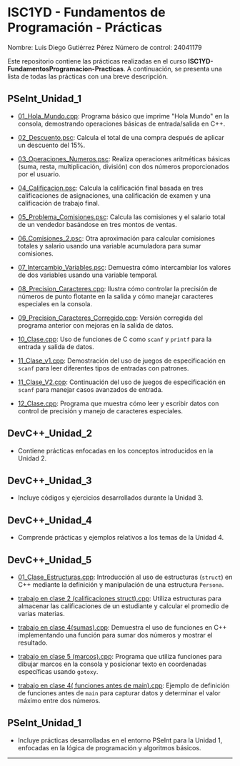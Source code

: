 # ISC1YD - Fundamentos de Programación - Prácticas

Nombre: Luis Diego Gutiérrez Pérez 
Número de control: 24041179

Este repositorio contiene las prácticas realizadas en el curso **ISC1YD-FundamentosProgramacion-Practicas**. A continuación, se presenta una lista de todas las prácticas con una breve descripción.

## PSeInt_Unidad_1

- [01_Hola_Mundo.cpp](PSeInt_Unidad_1/01_Hola_Mundo.cpp): Programa básico que imprime "Hola Mundo" en la consola, demostrando operaciones básicas de entrada/salida en C++.

- [02_Descuento.psc](PSeInt_Unidad_1/02_Descuento.psc): Calcula el total de una compra después de aplicar un descuento del 15%.

- [03_Operaciones_Numeros.psc](PSeInt_Unidad_1/03_Operaciones_Numeros.psc): Realiza operaciones aritméticas básicas (suma, resta, multiplicación, división) con dos números proporcionados por el usuario.

- [04_Calificacion.psc](PSeInt_Unidad_1/04_Calificacion.psc): Calcula la calificación final basada en tres calificaciones de asignaciones, una calificación de examen y una calificación de trabajo final.

- [05_Problema_Comisiones.psc](PSeInt_Unidad_1/05_Problema_Comisiones.psc): Calcula las comisiones y el salario total de un vendedor basándose en tres montos de ventas.

- [06_Comisiones_2.psc](PSeInt_Unidad_1/06_Comisiones_2.psc): Otra aproximación para calcular comisiones totales y salario usando una variable acumuladora para sumar comisiones.

- [07_Intercambio_Variables.psc](PSeInt_Unidad_1/07_Intercambio_Variables.psc): Demuestra cómo intercambiar los valores de dos variables usando una variable temporal.

- [08_Precision_Caracteres.cpp](PSeInt_Unidad_1/08_Precision_Caracteres.cpp): Ilustra cómo controlar la precisión de números de punto flotante en la salida y cómo manejar caracteres especiales en la consola.

- [09_Precision_Caracteres_Corregido.cpp](PSeInt_Unidad_1/09_Precision_Caracteres_Corregido.cpp): Versión corregida del programa anterior con mejoras en la salida de datos.

- [10_Clase.cpp](PSeInt_Unidad_1/10_Clase.cpp): Uso de funciones de C como `scanf` y `printf` para la entrada y salida de datos.

- [11_Clase_v1.cpp](PSeInt_Unidad_1/11_Clase_v1.cpp): Demostración del uso de juegos de especificación en `scanf` para leer diferentes tipos de entradas con patrones.

- [11_Clase_V2.cpp](PSeInt_Unidad_1/11_Clase_V2.cpp): Continuación del uso de juegos de especificación en `scanf` para manejar casos avanzados de entrada.

- [12_Clase.cpp](PSeInt_Unidad_1/12_Clase.cpp): Programa que muestra cómo leer y escribir datos con control de precisión y manejo de caracteres especiales.

## DevC++_Unidad_2

- Contiene prácticas enfocadas en los conceptos introducidos en la Unidad 2.

## DevC++_Unidad_3

- Incluye códigos y ejercicios desarrollados durante la Unidad 3.

## DevC++_Unidad_4

- Comprende prácticas y ejemplos relativos a los temas de la Unidad 4.

## DevC++_Unidad_5

- [01_Clase_Estructuras.cpp](DevC++_Unidad_5/01_Clase_Estructuras.cpp): Introducción al uso de estructuras (`struct`) en C++ mediante la definición y manipulación de una estructura `Persona`.

- [trabajo en clase 2 (calificaciones struct).cpp](DevC++_Unidad_5/trabajo%20en%20clase%202%20(calificaciones%20struct).cpp): Utiliza estructuras para almacenar las calificaciones de un estudiante y calcular el promedio de varias materias.

- [trabajo en clase 4(sumas).cpp](DevC++_Unidad_5/trabajo%20en%20clase%204(sumas).cpp): Demuestra el uso de funciones en C++ implementando una función para sumar dos números y mostrar el resultado.

- [trabajo en clase 5 (marcos).cpp](DevC++_Unidad_5/trabajo%20en%20clase%205%20(marcos).cpp): Programa que utiliza funciones para dibujar marcos en la consola y posicionar texto en coordenadas específicas usando `gotoxy`.

- [trabajo en clase  4( funciones  antes de main).cpp](DevC++_Unidad_5/trabajo%20en%20clase%20%204(%20funciones%20%20antes%20de%20main).cpp): Ejemplo de definición de funciones antes de `main` para capturar datos y determinar el valor máximo entre dos números.

## PSeInt_Unidad_1

- Incluye prácticas desarrolladas en el entorno PSeInt para la Unidad 1, enfocadas en la lógica de programación y algoritmos básicos.

---

